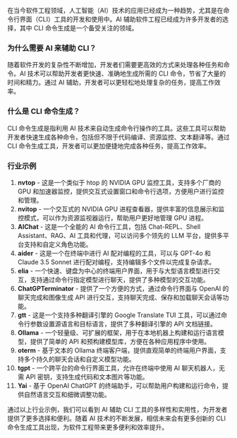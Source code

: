 在当今软件工程领域，人工智能（AI）技术的应用已经成为一种趋势，尤其是在命令行界面（CLI）工具的开发和使用中。AI
辅助软件工程已经成为许多开发者的选择，其中 CLI 命令生成是一个备受关注的领域。

### 为什么需要 AI 来辅助 CLI？

随着软件开发的复杂性不断增加，开发者们需要更高效的方式来处理各种任务和命令。AI 技术可以帮助开发者更快速、准确地生成所需的
CLI 命令，节省了大量的时间和精力。通过 AI 辅助，开发者可以更轻松地处理复杂的任务，提高工作效率。

### 什么是 CLI 命令生成？

CLI 命令生成是指利用 AI 技术来自动生成命令行操作的工具。这些工具可以帮助开发者快速生成各种命令，包括但不限于代码编译、资源监控、文本翻译等。通过
CLI 命令生成工具，开发者可以更加便捷地完成各种任务，提高工作效率。

### 行业示例

1. **nvtop** - 这是一个类似于 htop 的 NVIDIA GPU 监控工具，支持多个厂商的 GPU 和加速器监控，提供交互式设置窗口和命令行选项，方便用户进行监控和管理。
2. **nvitop** - 一个交互式的 NVIDIA GPU 进程查看器，提供丰富的信息展示和监控模式，可以作为资源监视器运行，帮助用户更好地管理
   GPU 进程。
3. **AIChat** - 这是一个全能的 AI 命令行工具，包括 Chat-REPL、Shell Assistant、RAG、AI 工具和代理，可以访问多个领先的 LLM
   平台，提供多平台支持和自定义角色功能。
4. **aider** - 这是一个在终端中进行 AI 配对编程的工具，可以与 GPT-4o 和 Claude 3.5 Sonnet 进行配对编程，支持编辑多个文件以完成复杂请求。
5. **elia** - 一个快速、键盘为中心的终端用户界面，用于与大型语言模型进行交互，支持通过命令行指定模型进行聊天，提供了多种模型的交互功能。
6. **ChatGPTerminator** - 提供了一个方便的方式，通过命令行界面与 OpenAI 的聊天完成和图像生成 API
   进行交互，支持聊天完成、保存和加载聊天会话等功能。
7. **gtt** - 这是一个支持多种翻译引擎的 Google Translate TUI 工具，可以通过命令行参数设置源语言和目标语言，提供了多种翻译引擎的
   API 文档链接。
8. **Ollama** - 一个轻量级、可扩展的框架，用于在本地机器上构建和运行语言模型，提供了简单的 API 和预构建模型库，方便在各种应用程序中使用。
9. **oterm** - 基于文本的 Ollama 终端客户端，提供直观简单的终端用户界面，支持多个持久的聊天会话和自定义模型功能。
10. **tgpt** - 一个跨平台的命令行界面工具，允许在终端中使用 AI 聊天机器人，无需 API 密钥，支持生成代码和文本图片等功能。
11. **Yai** - 基于 OpenAI ChatGPT 的终端助手，可以帮助用户构建和运行命令，提供自然语言交互和细微调整功能。

通过以上行业示例，我们可以看到 AI 辅助 CLI 工具的多样性和实用性，为开发者提供了更多选择和便利。随着 AI 技术的不断发展，相信未来会有更多创新的
CLI 命令生成工具出现，为软件工程带来更多便利和效率提升。